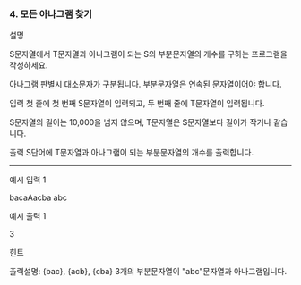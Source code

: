 ### 4. 모든 아나그램 찾기

설명

S문자열에서 T문자열과 아나그램이 되는 S의 부분문자열의 개수를 구하는 프로그램을 작성하세요.

아나그램 판별시 대소문자가 구분됩니다. 부분문자열은 연속된 문자열이어야 합니다.


입력
첫 줄에 첫 번째 S문자열이 입력되고, 두 번째 줄에 T문자열이 입력됩니다.

S문자열의 길이는 10,000을 넘지 않으며, T문자열은 S문자열보다 길이가 작거나 같습니다.


출력
S단어에 T문자열과 아나그램이 되는 부분문자열의 개수를 출력합니다.

<hr>

예시 입력 1 

bacaAacba
abc

예시 출력 1

3

힌트

출력설명: {bac}, {acb}, {cba} 3개의 부분문자열이 "abc"문자열과 아나그램입니다.
